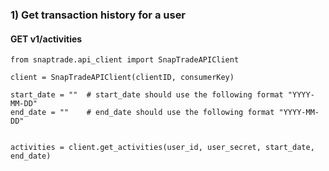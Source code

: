 ### 1) Get transaction history for a user

#### GET v1/activities

```
from snaptrade.api_client import SnapTradeAPIClient

client = SnapTradeAPIClient(clientID, consumerKey)

start_date = ""  # start_date should use the following format "YYYY-MM-DD"
end_date = ""    # end_date should use the following format "YYYY-MM-DD"


activities = client.get_activities(user_id, user_secret, start_date, end_date)
```
